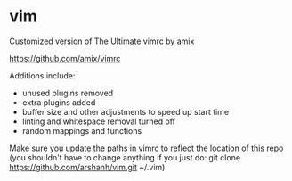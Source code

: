 # vim

Customized version of The Ultimate vimrc by amix

https://github.com/amix/vimrc

Additions include:
- unused plugins removed
- extra plugins added
- buffer size and other adjustments to speed up start time
- linting and whitespace removal turned off
- random mappings and functions

Make sure you update the paths in vimrc to reflect the location of this repo (you shouldn't have to change anything if you just do: git clone https://github.com/arshanh/vim.git ~/.vim)
